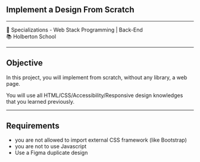 <h2>Implement a Design From Scratch</h2>
<hr>
<div>
  <span>&#128188;</span> Specializations - Web Stack Programming | Back-End<br>
  <span>&#128218;</span> Holberton School
</div>
<hr>
<h2>Objective</h2>
<p>In this project, you will implement from scratch, without any library, a web page. </p>
<p>You will use all HTML/CSS/Accessibility/Responsive design knowledges that you learned previously.</p>
<hr>
<h2>Requirements</h2>
<ul>
  <li>you are not allowed to import external CSS framework (like Bootstrap)</li>
  <li>you are not to use Javascript</li>
  <li>Use a Figma duplicate design</li>
</ul>
